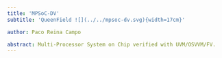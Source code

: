 ```yaml
---
title: 'MPSoC-DV'
subtitle: 'QueenField ![](../../mpsoc-dv.svg){width=17cm}'

author: Paco Reina Campo

abstract: Multi-Processor System on Chip verified with UVM/OSVVM/FV.
---
```

